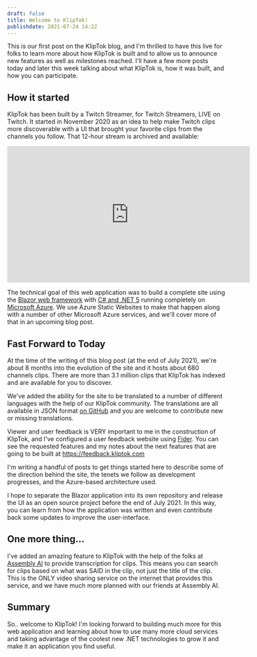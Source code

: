 ```yaml
---
draft: false
title: Welcome to KlipTok!
publishdate: 2021-07-24 14:22
---
```


This is our first post on the KlipTok blog, and I'm thrilled to have this live for folks to learn more about how KlipTok is built and to allow us to announce new features as well as milestones reached.  I'll have a few more posts today and later this week talking about what KlipTok is, how it was built, and how you can participate.

## How it started

KlipTok has been built by a Twitch Streamer, for Twitch Streamers, LIVE on Twitch.  It started in November 2020 as an idea to help make Twitch clips more discoverable with a UI that brought your favorite clips from the channels you follow.  That 12-hour stream is archived and available:

<div style="width: 100%; text-align: center;">
<iframe width="560" height="315"  src="https://www.youtube.com/embed/6uMCAHEM8Es?start=310" title="YouTube video player" frameborder="0" allow="accelerometer; autoplay; clipboard-write; encrypted-media; gyroscope; picture-in-picture" allowfullscreen></iframe>
</div>

The technical goal of this web application was to build a complete site using the [Blazor web framework](https://blazor.net) with [C# and .NET 5](https://dot.net) running completely on [Microsoft Azure](https://azure.microsoft.com).  We use Azure Static Websites to make that happen along with a number of other Microsoft Azure services, and we'll cover more of that in an upcoming blog post.

## Fast Forward to Today

At the time of the writing of this blog post (at the end of July 2021), we're about 8 months into the evolution of the site and it hosts about 680 channels clips.  There are more than 3.1 million clips that KlipTok has indexed and are available for you to discover.

We've added the ability for the site to be translated to a number of different languages with the help of our KlipTok community.  The translations are all available in JSON format [on GitHub](https://github.com/csharpfritz/KlipTok.Translations) and you are welcome to contribute new or missing translations.

Viewer and user feedback is VERY important to me in the construction of KlipTok, and I've configured a user feedback website using [Fider](https://getfider.com).  You can see the requested features and my notes about the next features that are going to be built at https://feedback.kliptok.com

I'm writing a handful of posts to get things started here to describe some of the direction behind the site, the tenets we follow as development progresses, and the Azure-based architecture used.

I hope to separate the Blazor application into its own repository and release the UI as an open source project before the end of July 2021.  In this way, you can learn from how the application was written and even contribute back some updates to improve the user-interface.

## One more thing...

I've added an amazing feature to KlipTok with the help of the folks at [Assembly AI](https://assemblyai.com) to provide transcription for clips.  This means you can search for clips based on what was SAID in the clip, not just the title of the clip.  This is the ONLY video sharing service on the internet that provides this service, and we have much more planned with our friends at Assembly AI.

## Summary

So.. welcome to KlipTok!  I'm looking forward to building much more for this web application and learning about how to use many more cloud services and taking advantage of the coolest new .NET technologies to grow it and make it an application you find useful.